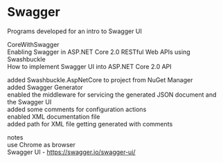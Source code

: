 # Swagger
Programs developed for an intro to Swagger UI  
  
CoreWithSwagger  
Enabling Swagger in ASP.NET Core 2.0 RESTful Web APIs using Swashbuckle  
How to implement Swagger UI into ASP.NET Core 2.0 API  
  
added Swashbuckle.AspNetCore to project from NuGet Manager  
added Swagger Generator  
enabled the middleware for servicing the generated JSON document and the Swagger UI  
added some comments for configuration actions  
enabled XML documentation file  
added path for XML file getting generated with comments  
  
notes  
use Chrome as browser  
Swagger UI - https://swagger.io/swagger-ui/


 
  